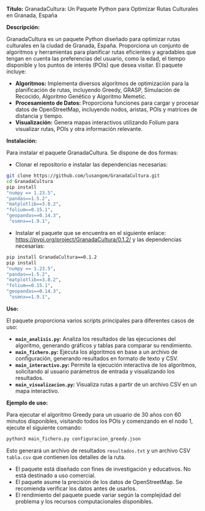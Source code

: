 **Título:** GranadaCultura: Un Paquete Python para Optimizar Rutas Culturales en Granada, España

**Descripción:**

GranadaCultura es un paquete Python diseñado para optimizar rutas culturales en la ciudad de Granada, España. Proporciona un conjunto de algoritmos y herramientas para planificar rutas eficientes y agradables que tengan en cuenta las preferencias del usuario, como la edad, el tiempo disponible y los puntos de interés (POIs) que desea visitar. El paquete incluye:

* **Algoritmos:** Implementa diversos algoritmos de optimización para la planificación de rutas, incluyendo Greedy, GRASP, Simulación de Recocido, Algoritmo Genético y Algoritmo Memetic.
* **Procesamiento de Datos:** Proporciona funciones para cargar y procesar datos de OpenStreetMap, incluyendo nodos, aristas, POIs y matrices de distancia y tiempo.
* **Visualización:** Genera mapas interactivos utilizando Folium para visualizar rutas, POIs y otra información relevante.

**Instalación:**

Para instalar el paquete GranadaCultura. Se dispone de dos formas:
- Clonar el repositorio e instalar las dependencias necesarias:
```bash
git clone https://github.com/lusangom/GranadaCultura.git
cd GranadaCultura
pip install
"numpy == 1.23.5",
"pandas==1.5.2",
"matplotlib==3.8.2",
"folium==0.15.1",
"geopandas==0.14.3",
 "osmnx==1.9.1",
```
- Instalar el paquete que se encuentra en el siguiente enlace: https://pypi.org/project/GranadaCultura/0.1.2/ y las dependencias necesarias:
```bash
pip install GranadaCultura==0.1.2
pip install
"numpy == 1.23.5",
"pandas==1.5.2",
"matplotlib==3.8.2",
"folium==0.15.1",
"geopandas==0.14.3",
 "osmnx==1.9.1",
```

**Uso:**

El paquete proporciona varios scripts principales para diferentes casos de uso:

* **`main_analisis.py`:** Analiza los resultados de las ejecuciones del algoritmo, generando gráficos y tablas para comparar su rendimiento.
* **`main_fichero.py`:** Ejecuta los algoritmos en base a un archivo de configuración, generando resultados en formato de texto y CSV.
* **`main_interactivo.py`:** Permite la ejecución interactiva de los algoritmos, solicitando al usuario parámetros de entrada y visualizando los resultados.
* **`main_visualizacion.py`:** Visualiza rutas a partir de un archivo CSV en un mapa interactivo.

**Ejemplo de uso:**

Para ejecutar el algoritmo Greedy para un usuario de 30 años con 60 minutos disponibles, visitando todos los POIs y comenzando en el nodo 1, ejecute el siguiente comando:

```bash
python3 main_fichero.py configuracion_greedy.json
```

Esto generará un archivo de resultados `resultados.txt` y un archivo CSV `tabla.csv` que contienen los detalles de la ruta.


* El paquete está diseñado con fines de investigación y educativos. No está destinado a uso comercial.
* El paquete asume la precisión de los datos de OpenStreetMap. Se recomienda verificar los datos antes de usarlos.
* El rendimiento del paquete puede variar según la complejidad del problema y los recursos computacionales disponibles.
